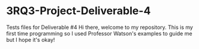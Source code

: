 # 3RQ3-Project-Deliverable-4
 Tests files for Deliverable #4
Hi there, welcome to my repository. 
This is my first time programming so I used Professor Watson's examples to guide me but I hope it's okay!
